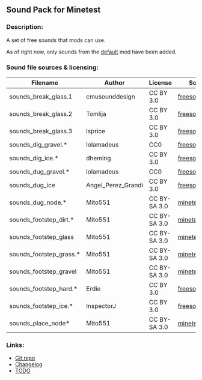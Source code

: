 ## Sound Pack for Minetest

### Description:

A set of free sounds that mods can use.

As of right now, only sounds from the [default][] mod have been added.

### Sound file sources & licensing:

| Filename                | Author             | License      | Source                     |
| ----------------------- | ------------------ | ------------ | -------------------------- |
| sounds_break_glass.1    | cmusounddesign     | CC BY 3.0    | [freesound.org][fs.71947]  |
| sounds_break_glass.2    | Tomlija            | CC BY 3.0    | [freesound.org][fs.97669]  |
| sounds_break_glass.3    | lsprice            | CC BY 3.0    | [freesound.org][fs.88808]  |
| sounds_dig_gravel.*     | lolamadeus         | CC0          | [freesound.org][fs.179341] |
| sounds_dig_ice.*        | dheming            | CC BY 3.0    | [freesound.org][fs.268023] |
| sounds_dug_gravel.*     | lolamadeus         | CC0          | [freesound.org][fs.179341] |
| sounds_dug_ice          | Angel_Perez_Grandi | CC BY 3.0    | [freesound.org][fs.49190]  |
| sounds_dug_node.*       | Mito551            | CC BY-SA 3.0 | [minetest_game][default]   |
| sounds_footstep_dirt.*  | Mito551            | CC BY-SA 3.0 | [minetest_game][default]   |
| sounds_footstep_glass   | Mito551            | CC BY-SA 3.0 | [minetest_game][default]   |
| sounds_footstep_grass.* | Mito551            | CC BY-SA 3.0 | [minetest_game][default]   |
| sounds_footstep_gravel  | Mito551            | CC BY-SA 3.0 | [minetest_game][default]   |
| sounds_footstep_hard.*  | Erdie              | CC BY 3.0    | [freesound.org][fs.41579]  |
| sounds_footstep_ice.*   | InspectorJ         | CC BY 3.0    | [freesound.org][fs.416967] |
| sounds_place_node*      | Mito551            | CC BY-SA 3.0 | [minetest_game][default]   |

### Links:

- [Git repo](https://github.com/AntumMT/mod-sounds)
- [Changelog](changelog.txt)
- [TODO](TODO.txt)


[default]: https://github.com/minetest/minetest_game/tree/master/mods/default
[fs.41579]: https://freesound.org/people/Erdie/sounds/41579
[fs.49190]: https://freesound.org/people/Angel_Perez_Grandi/sounds/49190
[fs.71947]: https://freesound.org/people/cmusounddesign/sounds/71947
[fs.88808]: https://www.freesound.org/people/lsprice/sounds/88808
[fs.97669]: https://www.freesound.org/people/Tomlija/sounds/97669
[fs.179341]: https://freesound.org/people/lolamadeus/sounds/179341
[fs.268023]: https://freesound.org/people/dheming/sounds/268023
[fs.416967]: https://freesound.org/people/InspectorJ/sounds/416967
